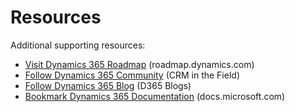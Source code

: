 # Resources

Additional supporting resources:

* <a href="https://roadmap.dynamics.com" target="_blank">Visit Dynamics 365 Roadmap</a> (roadmap.dynamics.com) 
* <a href="https://community.dynamics.com/crm/b/crminthefield" target="_blank">Follow Dynamics 365 Community</a> (CRM in the Field)
* <a href="https://cloudblogs.microsoft.com/dynamics365/" target="_blank">Follow Dynamics 365 Blog</a> (D365 Blogs)
* <a href="https://learn.microsoft.com/en-us/dynamics365/sales/help-hub" target="_blank">Bookmark Dynamics 365 Documentation</a> (docs.microsoft.com)  